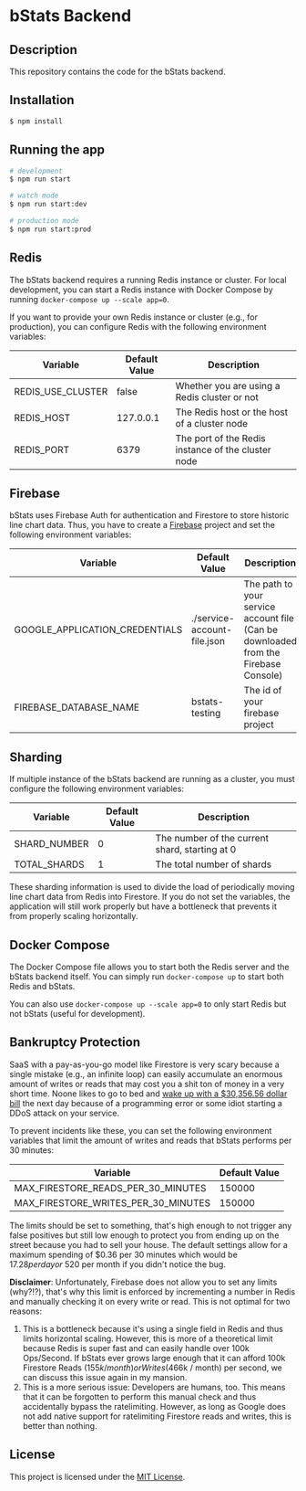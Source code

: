 # bStats Backend

## Description

This repository contains the code for the bStats backend.

## Installation

```bash
$ npm install
```

## Running the app

```bash
# development
$ npm run start

# watch mode
$ npm run start:dev

# production mode
$ npm run start:prod
```

## Redis

The bStats backend requires a running Redis instance or cluster.
For local development, you can start a Redis instance with Docker Compose by running `docker-compose up --scale app=0`.

If you want to provide your own Redis instance or cluster (e.g., for production), you can configure Redis with the
following environment variables:

| Variable          | Default Value | Description |
| ----------------- | ------------- | ----------- |
| REDIS_USE_CLUSTER | false         | Whether you are using a Redis cluster or not |
| REDIS_HOST        | 127.0.0.1     | The Redis host or the host of a cluster node |
| REDIS_PORT        | 6379          | The port of the Redis instance of the cluster node |


## Firebase

bStats uses Firebase Auth for authentication and Firestore to store historic line chart data.
Thus, you have to create a [Firebase](https://firebase.google.com/) project and set the following environment variables:

| Variable                       | Default Value               | Description |
| ------------------------------ | --------------------------- | ----------- |
| GOOGLE_APPLICATION_CREDENTIALS | ./service-account-file.json | The path to your service account file (Can be downloaded from the Firebase Console) |
| FIREBASE_DATABASE_NAME         | bstats-testing              | The id of your firebase project |

## Sharding

If multiple instance of the bStats backend are running as a cluster, you must configure the following environment variables:

| Variable     | Default Value | Description |
| -------------| ------------- | ----------- |
| SHARD_NUMBER | 0             | The number of the current shard, starting at 0 |
| TOTAL_SHARDS | 1             | The total number of shards |

These sharding information is used to divide the load of periodically moving line chart data from Redis into Firestore.
If you do not set the variables, the application will still work properly but have a bottleneck that prevents it from
properly scaling horizontally.

## Docker Compose

The Docker Compose file allows you to start both the Redis server and the bStats backend itself.
You can simply run `docker-compose up` to start both Redis and bStats.

You can also use `docker-compose up --scale app=0` to only start Redis but not bStats (useful for development).

## Bankruptcy Protection

SaaS with a pay-as-you-go model like Firestore is very scary because a single mistake (e.g., an infinite loop) can
easily accumulate an enormous amount of writes or reads that may cost you a shit ton of money in a very short time.
Noone likes to go to bed and
[wake up with a $30,356.56 dollar bill](https://hackernoon.com/how-we-spent-30k-usd-in-firebase-in-less-than-72-hours-307490bd24d)
the next day because of a programming error or some idiot starting a DDoS attack on your service.

To prevent incidents like these, you can set the following environment variables that limit the amount of writes and
reads that bStats performs per 30 minutes:

| Variable                            | Default Value |
| ------------------------------------| ------------- |
| MAX_FIRESTORE_READS_PER_30_MINUTES  | 150000        |
| MAX_FIRESTORE_WRITES_PER_30_MINUTES | 150000        |

The limits should be set to something, that's high enough to not trigger any false positives but still low enough to
protect you from ending up on the street because you had to sell your house. The default settings allow for a maximum
spending of $0.36 per 30 minutes which would be $17.28 per day or ~$520 per month if you didn't notice the bug.

**Disclaimer**: Unfortunately, Firebase does not allow you to set any limits (why?!?), that's why this limit is enforced
by incrementing a number in Redis and manually checking it on every write or read. This is not optimal for two reasons:
1. This is a bottleneck because it's using a single field in Redis and thus limits horizontal scaling. However, this is
   more of a theoretical limit because Redis is super fast and can easily handle over 100k Ops/Second. If bStats ever
   grows large enough that it can afford 100k Firestore Reads ($155k / month) or Writes ($466k / month) per second, we
   can discuss this issue again in my mansion.
2. This is a more serious issue: Developers are humans, too. This means that it can be forgotten to perform this
   manual check and thus accidentally bypass the ratelimiting. However, as long as Google does not add native support
   for ratelimiting Firestore reads and writes, this is better than nothing.

## License

This project is licensed under the [MIT License](/LICENSE).
